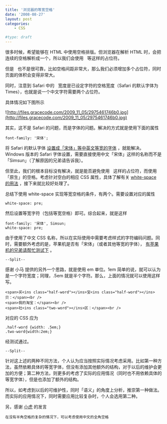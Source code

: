 ```yaml
---
title: '浏览器的等宽空格'
date: '2008-08-27'
layout: post
categories:
    - CSS

#type: draft
---
```


很多时候，希望能够在 HTML 中使用空格排版。但浏览器在解析 HTML 时，会把连续的空格解析成一个，所以我们会使用 &nbsp; 等这样的占位符。

但是  &nbsp;  也不是很可靠，比如空格间距非常大，那么我们必须增加多个占位符，同时页面的体积会变得非常大。

同时，注意到 Safari 中的 &nbsp; 宽度是已设定字符的空格宽度（Safari 的默认字体为 Times），也就是说一个中文字符需要两个占位符。

具体情况如下图所示

![http://files.gracecode.com/2009_11_05/2975461746b0.jpg](http://files.gracecode.com/2009_11_05/2975461746b0.jpg)

其实，这不是 Safari 的问题，而是字体的问题。解决的方式就是使用下面的属性

    font-family: '宋体';

将 Safari 的默认字体 [设置成「宋体」等中英文等宽的字体]({{site.urls}}/posts/1706/) ，就能解决。Windows 版本的 Safari 字体设置，需要直接使用中文「宋体」这样的名称而不是「Simsun」（了解原因的兄弟请告诉我）。

但至此，我们的根本目标没有解决，就是能否避免使用 &nbsp; 这样的占位符，而使用「原生」的空格。考虑针对空白的相应 CSS 属性，具体了解有关  [white-space 的用法](http://www.w3school.com.cn/css/pr_text_white-space.asp) ，接下来就比较好处理了。

总结下使用 white-space 实现等宽空格的条件，有两个。需要设置对应的属性

    white-space: pre;

然后设置等宽字符（包括等宽空格）即可。综合起来，就是这样

```
font-family: '宋体', Simsun;
white-space: pre;
```

由于使用了中文 CSS 名称，所以在实际使用中需要考虑样式的字符编码问题。同时，需要额外考虑的是，苹果机是否有「宋体」（或者其他等宽的字体）， [有苹果机的兄弟请帮忙测试下](http://graceco.de/demo/white-space.html) 。

`--Split--`

感谢 小马 提供的另外一个思路，就是使用 em 单位。1em 简单的说，就可以认为是一个字符宽度；同理，.5em 就是半个字符。那么，上面的情况就可以使用这样写。

```
<span>买<ins class="half-word"></ins>宝<ins class="half-word"></ins>贝：</span><br />
<span>我的淘宝：</span><br />
<span>社<ins class="two-word"></ins>区：</span><br />
```

对应的 CSS 应为

```
.half-word {width: .5em;}
.two-word{width:2em;}
```

经测试通过。

`--Split--`

针对这上述的两种不同方法，个人认为应当按照实际情况考虑采用。比如第一种方法，虽然依赖具体的等宽字体，但没有添加其他额外的结构，对于以后的维护会更加的方便；第二种方法，则更多的考虑了实际的应用情况（同时也不用依赖具体的等宽字体），但是也添加了额外的结构。

所以，如考虑到以后的可维护性，同时「语义」的角度上分析，推崇第一种做法。而实际的应用情况下，同时需要应用比较复杂时，个人会选用第二种。

另，感谢  [小虎](http://www.macji.com)  的发言

    在没有半角空格的复杂的情况下，可以考虑使用中文的全角空格
